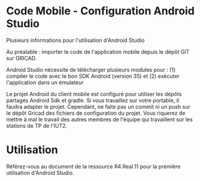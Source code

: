 # Code Mobile - Configuration Android Studio

Plusieurs informations pour l'utilisation d'Android Studio

Au préalable : importer le code de l'application mobile depuis le dépôt GIT sur GRICAD.

Android Studio nécessite de télécharger plusieurs modules pour :
(1) compiler le code avec le bon SDK Android (version 35)
et
(2) exécuter l'application dans un émulateur

Le projet Android du client mobile est configuré pour utiliser les dépôts partagés Android Sdk et gradle. Si vous travaillez sur votre portable, il faudra adapter le projet. Cependant, ne faite pas un commit ni un push sur le dépôt Gricad des fichiers de configuration du projet. Vous riquerez de mettre à mal le travail des autres membres de l'équipe qui travaillent sur les stations de TP de l'IUT2.


# Utilisation
Référez-vous au document de la ressource R4.Real.11 pour la première utilisation d'Android Studio.